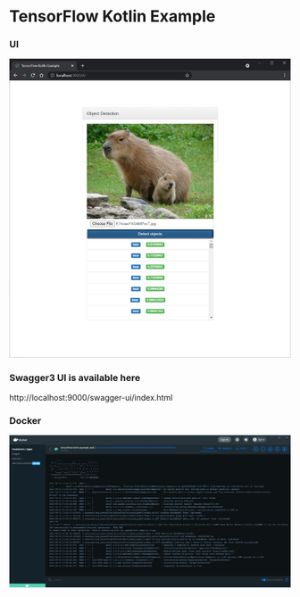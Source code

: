 # TensorFlow Kotlin Example

### UI
<img src="https://github.com/dredwardhyde/tensorflow-kotlin-example/blob/master/example.png" width="1000"/>  

### Swagger3 UI is available here
http://localhost:9000/swagger-ui/index.html

### Docker
<img src="https://github.com/dredwardhyde/tensorflow-kotlin-example/blob/master/docker.png" width="1000"/>  